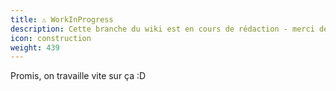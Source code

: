 ```yaml
---
title: ⚠️ WorkInProgress
description: Cette branche du wiki est en cours de rédaction - merci de votre compréhension...
icon: construction
weight: 439
---
```


Promis, on travaille vite sur ça :D
